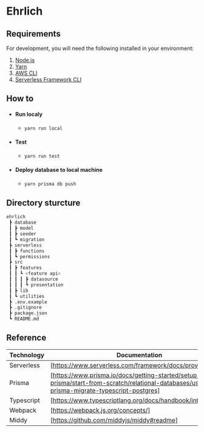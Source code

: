 # Ehrlich

## Requirements

For development, you will need the following installed in your environment:

1. [Node.js](https://nodejs.org)
2. [Yarn](https://yarnpkg.com)
3. [AWS CLI](https://docs.aws.amazon.com/cli/latest/userguide/install-cliv2.html)
4. [Serverless Framework CLI](https://www.serverless.com/framework/docs/getting-started/)

## How to

- #### Run localy
  - ```sh
    yarn run local
    ```
- #### Test
  - ```sh
    yarn run test
    ```
- #### Deploy database to local machine
  - ```sh
    yarn prisma db push
    ```

## Directory sturcture

```sh
ehrlich
 ┣ database
 ┃ ┣ model
 ┃ ┣ seeder
 ┃ ┗ migration
 ┣ serverless
 ┃ ┣ functions
 ┃ ┗ permissions
 ┣ src
 ┃ ┣ features
 ┃ ┃ ┗ <feature api>
 ┃ ┃ ┃ ┣ datasource
 ┃ ┃ ┃ ┗ presentation
 ┃ ┣ lib
 ┃ ┗ utilities
 ┣ .env.example
 ┣ .gitignore
 ┣ package.json
 ┗ README.md
```

## Reference

| Technology | Documentation                                                                                                                              |
| ---------- | ------------------------------------------------------------------------------------------------------------------------------------------ |
| Serverless | [https://www.serverless.com/framework/docs/providers/aws]                                                                                  |
| Prisma     | [https://www.prisma.io/docs/getting-started/setup-prisma/start-from-scratch/relational-databases/using-prisma-migrate-typescript-postgres] |
| Typescript | [https://www.typescriptlang.org/docs/handbook/intro.html]                                                                                  |
| Webpack    | [https://webpack.js.org/concepts/]                                                                                                         |
| Middy      | [https://github.com/middyjs/middy#readme]                                                                                                  |
